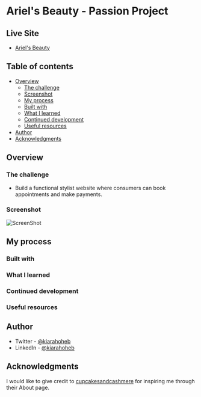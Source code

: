 # Ariel's Beauty - Passion Project

## Live Site
- [Ariel's Beauty]()

## Table of contents

- [Overview](#overview)
  - [The challenge](#the-challenge)
  - [Screenshot](#screenshot)
  - [My process](#my-process)
  - [Built with](#built-with)
  - [What I learned](#what-i-learned)
  - [Continued development](#continued-development)
  - [Useful resources](#useful-resources)
- [Author](#author)
- [Acknowledgments](#acknowledgments)
## Overview



### The challenge

- Build a functional stylist website where consumers can book appointments and make payments.

### Screenshot

![ScreenShot](https://raw.github.com/kxtara/ariels-beauty/src/assests/images/ScreenShot.png)

## My process

### Built with

### What I learned

### Continued development

### Useful resources


## Author

- Twitter - [@kiarahoheb](https://www.twitter.com/kiarahoheb)
- LinkedIn - [@kiarahoheb](https://www.linkedin.com/in/kiara-hoheb-641157244/)

## Acknowledgments

I would like to give credit to [cupcakesandcashmere](https://cupcakesandcashmere.com/page/about) for inspiring me through their About page.